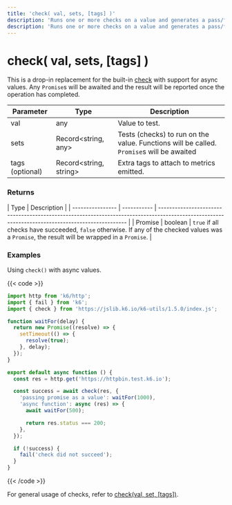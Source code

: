 ```yaml
---
title: 'check( val, sets, [tags] )'
description: 'Runs one or more checks on a value and generates a pass/fail result but does not throw errors or otherwise interrupt execution upon failure.'
description: 'Runs one or more checks on a value and generates a pass/fail result but does not throw errors or otherwise interrupt execution upon failure.'
---
```


# check( val, sets, [tags] )

This is a drop-in replacement for the built-in [check](https://grafana.com/docs/k6/<K6_VERSION>/javascript-api/k6/check/) with support for async values. Any `Promise`s will be awaited and the result will be reported once the operation has completed.

| Parameter       | Type                   | Description                                                                              |
| --------------- | ---------------------- | ---------------------------------------------------------------------------------------- |
| val             | any                    | Value to test.                                                                           |
| sets            | Record<string, any>    | Tests (checks) to run on the value. Functions will be called. `Promise`s will be awaited |
| tags (optional) | Record<string, string> | Extra tags to attach to metrics emitted.                                                 |

### Returns

| Type             | Description |
| ---------------- | ----------- | ------------------------------------------------------------------------------------------------------------------------------------------------ |
| Promise<boolean> | boolean     | `true` if all checks have succeeded, `false` otherwise. If any of the checked values was a `Promise`, the result will be wrapped in a `Promise`. |

### Examples

Using `check()` with async values.

{{< code >}}

```javascript
import http from 'k6/http';
import { fail } from 'k6';
import { check } from 'https://jslib.k6.io/k6-utils/1.5.0/index.js';

function waitFor(delay) {
  return new Promise((resolve) => {
    setTimeout(() => {
      resolve(true);
    }, delay);
  });
}

export default async function () {
  const res = http.get('https://httpbin.test.k6.io');

  const success = await check(res, {
    'passing promise as a value': waitFor(1000),
    'async function': async (res) => {
      await waitFor(500);

      return res.status === 200;
    },
  });

  if (!success) {
    fail('check did not succeed');
  }
}
```

{{< /code >}}

For general usage of checks, refer to [check(val, set, [tags])](https://grafana.com/docs/k6/<K6_VERSION>/javascript-api/k6/check/#examples).
